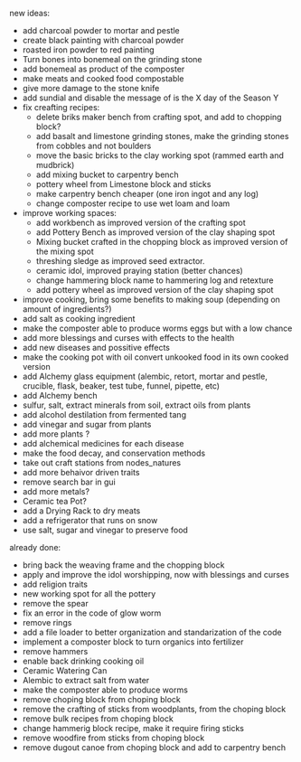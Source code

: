 new ideas:

- add charcoal powder to mortar and pestle
- create black painting with charcoal powder
- roasted iron powder to red painting
- Turn bones into bonemeal on the grinding stone
- add bonemeal as product of the composter
- make meats and cooked food compostable
- give more damage to the stone knife
- add sundial and disable the message of is the X day of the Season Y
- fix creafting recipes:
	- delete briks maker bench from crafting spot, and add to chopping block?
	- add basalt and limestone grinding stones, make the grinding stones from cobbles and not boulders
	- move the basic bricks to the clay working spot (rammed earth and mudbrick)
	- add mixing bucket to carpentry bench
	- pottery wheel from Limestone block and sticks 
	- make carpentry bench cheaper (one iron ingot and any log)
	- change composter recipe to use wet loam and loam
- improve working spaces:
	- add workbench as improved version of the crafting spot
	- add Pottery Bench as improved version of the clay shaping spot
	- Mixing bucket crafted in the chopping block as improved version of the mixing spot
	- threshing sledge as improved seed extractor.
	- ceramic idol, improved praying station (better chances)
	- change hammering block name to hammering log and retexture
	- add pottery wheel as improved version of the clay shaping spot
- improve cooking, bring some benefits to making soup (depending on amount of ingredients?)
- add salt as cooking ingredient
- make the composter able to produce worms eggs but with a low chance
- add more blessings and curses with effects to the health
- add new diseases and possitive effects
- make the cooking pot with oil convert unkooked food in its own cooked version
- add Alchemy glass equipment (alembic, retort, mortar and pestle, crucible, flask, beaker, test tube, funnel, pipette, etc)
- add Alchemy bench
- sulfur, salt, extract minerals from soil, extract oils from plants
- add alcohol destilation from fermented tang
- add vinegar and sugar from plants
- add more plants ?
- add alchemical medicines for each disease
- make the food decay, and conservation methods
- take out craft stations from nodes_natures
- add more behaivor driven traits
- remove search bar in gui
- add more metals?
- Ceramic tea Pot?
- add a Drying Rack to dry meats
- add a refrigerator that runs on snow
- use salt, sugar and vinegar to preserve food


already done:

- bring back the weaving frame and the chopping block
- apply and improve the idol worshipping, now with blessings and curses
- add religion traits 
- new working spot for all the pottery
- remove the spear
- fix an error in the code of glow worm
- remove rings
- add a file loader to better organization and standarization of the code
- implement a composter block to turn organics into fertilizer
- remove hammers
- enable back drinking cooking oil
- Ceramic Watering Can
- Alembic to extract salt from water
- make the composter able to produce worms
- remove choping block from choping block
- remove the crafting of sticks from woodplants, from the choping block
- remove bulk recipes from choping block
- change hammerig block recipe, make it require firing sticks
- remove woodfire from sticks from choping block
- remove dugout canoe from choping block and add to carpentry bench